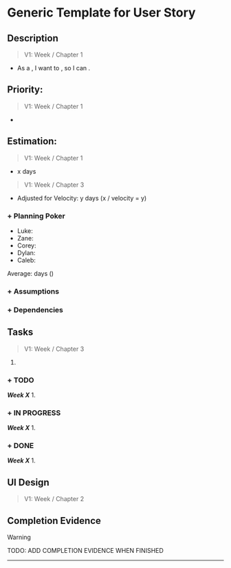 # Generic Template for User Story

## Description  

>   V1: Week / Chapter 1
- As a , I want to , so I can .

## Priority:  
>   V1: Week / Chapter 1 
- 

## Estimation:  

>   V1: Week / Chapter 1
- x days

>   V1: Week / Chapter 3
- Adjusted for Velocity: y days (x / velocity = y)

### + Planning Poker  
  
- Luke: 
- Zane: 
- Corey:
- Dylan: 
- Caleb: 

Average:  days ()

### + Assumptions  
 

### + Dependencies


## Tasks  
>   V1: Week / Chapter 3
1.
### + TODO
***Week X***
1. 
### + IN PROGRESS 
***Week X***
1. 
### + DONE
***Week X***
1. 


## UI Design  
>   V1: Week / Chapter 2

## Completion Evidence 
> [!WARNING]
> TODO: ADD COMPLETION EVIDENCE WHEN FINISHED

---
